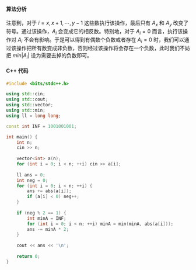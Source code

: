 #### 算法分析

注意到，对于 $i=x,x+1, \cdots,y-1$ 这些数执行该操作，最后只有 $A_x$ 和 $A_y$ 改变了符号。通过该操作，$A_i$ 会变成它的相反数。特别地，对于 $A_i = 0$ 而言，执行该操作对 $A_i$ 不会有影响。于是可以得到有偶数个负数或者存在 $A_i = 0$ 时，我们可以通过该操作把所有数变成非负数，否则经过该操作将会存在一个负数，此时我们不妨把 $min|A_i|$ 设为需要去掉的负数即可。


#### C++ 代码

```cpp
#include <bits/stdc++.h>

using std::cin;
using std::cout;
using std::vector;
using std::min;
using ll = long long;

const int INF = 1001001001;

int main() {
	int n;
	cin >> n;
	
	vector<int> a(n);
	for (int i = 0; i < n; ++i) cin >> a[i];
	
	ll ans = 0;
	int neg = 0;
	for (int i = 0; i < n; ++i) {
		ans += abs(a[i]);
		if (a[i] < 0) neg++;
	}
	
	if (neg % 2 == 1) {
		int minA = INF;
		for (int i = 0; i < n; ++i) minA = min(minA, abs(a[i]));
		ans -= minA * 2;
	}
	
	cout << ans << '\n';
	
	return 0;
}
```
